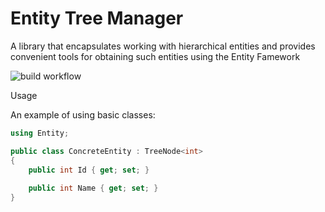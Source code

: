 Entity Tree Manager
===========
A library that encapsulates working with hierarchical entities and provides convenient tools for obtaining such entities using the Entity Famework

![build workflow](https://github.com/denissfloww/EntityTreeManager.EF/actions/workflows/build.yml/badge.svg)

Usage

An example of using basic classes:

```c#
using Entity;

public class ConcreteEntity : TreeNode<int>
{
    public int Id { get; set; }
    
    public int Name { get; set; }
}
```